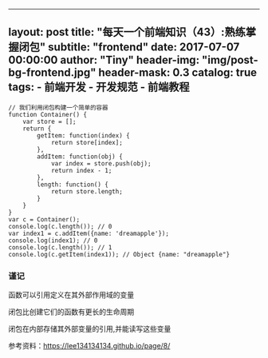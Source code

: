 
---
layout:     post
title:      "每天一个前端知识（43）:熟练掌握闭包"
subtitle:   "frontend"
date:       2017-07-07 00:00:00
author:     "Tiny"
header-img: "img/post-bg-frontend.jpg"
header-mask: 0.3
catalog:    true
tags:
    - 前端开发
    - 开发规范
    - 前端教程
---

    // 我们利用闭包构建一个简单的容器
    function Container() {
        var store = [];
        return {
            getItem: function(index) {
                return store[index];
            },
            addItem: function(obj) {
                var index = store.push(obj);
                return index - 1;
            },
            length: function() {
                return store.length;
            }
        }
    }
    var c = Container();
    console.log(c.length()); // 0
    var index1 = c.addItem({name: 'dreamapple'});
    console.log(index1); // 0
    console.log(c.length()); // 1
    console.log(c.getItem(index1)); // Object {name: "dreamapple"}
    
### 谨记

函数可以引用定义在其外部作用域的变量

闭包比创建它们的函数有更长的生命周期

闭包在内部存储其外部变量的引用,并能读写这些变量

参考资料：https://lee134134134.github.io/page/8/





